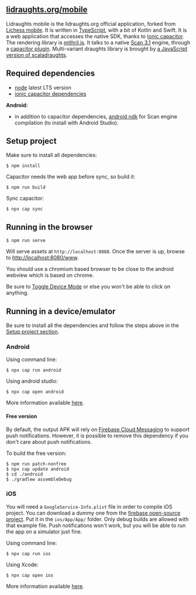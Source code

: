 [lidraughts.org/mobile](https://lidraughts.org/mobile)
--------------------

Lidraughts mobile is the lidraughts.org official application, forked from [Lichess mobile](https://github.com/veloce/lichobile). It is written
in [TypeScript](http://www.typescriptlang.org/), with a bit of Kotlin and Swift.
It is a web application that accesses the native SDK, thanks to [Ionic capacitor](https://capacitor.ionicframework.com/).
The rendering library is [mithril.js](http://mithril.js.org/).
It talks to a native [Scan 3.1](https://github.com/rhalbersma/scan) engine, through a
[capacitor plugin](https://github.com/RoepStoep/capacitor-scan).
Multi-variant draughts library is brought by [a JavaScript version of scaladraughts](https://github.com/RoepStoep/scaladraughtsjs).

## Required dependencies

* [node](http://nodejs.org) latest LTS version
* [ionic capacitor dependencies](https://capacitorjs.com/docs/getting-started/environment-setup)

**Android:**

* in addition to capacitor dependencies, [android ndk](http://developer.android.com/tools/sdk/ndk/index.html) for Scan engine compilation (to install with Android Studio).

## Setup project

Make sure to install all dependencies:

    $ npm install

Capacitor needs the web app before sync, so build it:

    $ npm run build

Sync capacitor:

    $ npx cap sync

## Running in the browser

    $ npm run serve

Will serve assets at `http://localhost:8080`.
Once the server is up, browse to [http://localhost:8080/www](http://localhost:8080/www).

You should use a chromium based browser to be close to the android webview which
is based on chrome.

Be sure to [Toggle Device Mode](https://developers.google.com/web/tools/chrome-devtools/device-mode/)
or else you won't be able to click on anything.

## Running in a device/emulator

Be sure to install all the dependencies and follow the steps above in the [Setup
project section](#setup-project).

### Android

Using command line:

    $ npx cap run android

Using android studio:

    $ npx cap open android

More information available [here](https://capacitorjs.com/docs/android).

#### Free version

By default, the output APK will rely on [Firebase Cloud
Messaging](https://firebase.google.com/docs/cloud-messaging) to support push
notifications. However, it is possible to remove this dependency if you don't
care about push notifications.

To build the free version:

    $ npm run patch-nonfree
    $ npx cap update android
    $ cd ./android
    $ ./gradlew assembleDebug

### iOS

You will need a `GoogleService-Info.plist` file in order to compile iOS project.
You can download a dummy one from the [firebase open-source project](https://raw.githubusercontent.com/firebase/firebase-ios-sdk/master/Firestore/Example/App/GoogleService-Info.plist).
Put it in the `ios/App/App/` folder.
Only debug builds are allowed with that example file. Push notifications
won't work, but you will be able to run the app on a simulator just fine.

Using command line:

    $ npx cap run ios

Using Xcode:

    $ npx cap open ios

More information available [here](https://capacitorjs.com/docs/ios).

